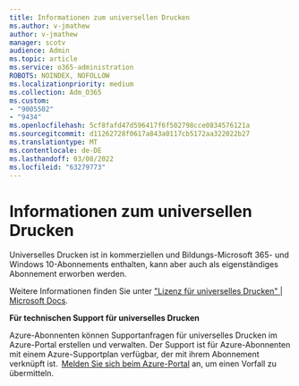 ```yaml
---
title: Informationen zum universellen Drucken
ms.author: v-jmathew
author: v-jmathew
manager: scotv
audience: Admin
ms.topic: article
ms.service: o365-administration
ROBOTS: NOINDEX, NOFOLLOW
ms.localizationpriority: medium
ms.collection: Adm_O365
ms.custom:
- "9005502"
- "9434"
ms.openlocfilehash: 5cf8fafd47d596417f6f502798cce0834576121a
ms.sourcegitcommit: d11262728f0617a843a0117cb5172aa322022b27
ms.translationtype: MT
ms.contentlocale: de-DE
ms.lasthandoff: 03/08/2022
ms.locfileid: "63279773"
---
```

# <a name="about-universal-print"></a>Informationen zum universellen Drucken

Universelles Drucken ist in kommerziellen und Bildungs-Microsoft 365- und Windows 10-Abonnements enthalten, kann aber auch als eigenständiges Abonnement erworben werden.

Weitere Informationen finden Sie unter ["Lizenz für universelles Drucken" | Microsoft Docs](https://docs.microsoft.com/universal-print/fundamentals/universal-print-license).

**Für technischen Support für universelles Drucken**

Azure-Abonnenten können Supportanfragen für universelles Drucken im Azure-Portal erstellen und verwalten. Der Support ist für Azure-Abonnenten mit einem Azure-Supportplan verfügbar, der mit ihrem Abonnement verknüpft ist.  [Melden Sie sich beim Azure-Portal](https://ms.portal.azure.com/#blade/Microsoft_Azure_Support/HelpAndSupportBlade/newsupportrequest) an, um einen Vorfall zu übermitteln.